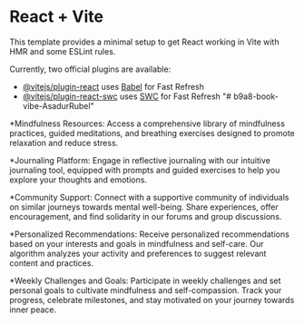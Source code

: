# React + Vite

This template provides a minimal setup to get React working in Vite with HMR and some ESLint rules.

Currently, two official plugins are available:

- [@vitejs/plugin-react](https://github.com/vitejs/vite-plugin-react/blob/main/packages/plugin-react/README.md) uses [Babel](https://babeljs.io/) for Fast Refresh
- [@vitejs/plugin-react-swc](https://github.com/vitejs/vite-plugin-react-swc) uses [SWC](https://swc.rs/) for Fast Refresh
"# b9a8-book-vibe-AsadurRubel" 



*Mindfulness Resources: Access a comprehensive library of mindfulness practices, guided meditations, and breathing exercises designed to promote relaxation and reduce stress.

*Journaling Platform: Engage in reflective journaling with our intuitive journaling tool, equipped with prompts and guided exercises to help you explore your thoughts and emotions.

*Community Support: Connect with a supportive community of individuals on similar journeys towards mental well-being. Share experiences, offer encouragement, and find solidarity in our forums and group discussions.

*Personalized Recommendations: Receive personalized recommendations based on your interests and goals in mindfulness and self-care. Our algorithm analyzes your activity and preferences to suggest relevant content and practices.

*Weekly Challenges and Goals: Participate in weekly challenges and set personal goals to cultivate mindfulness and self-compassion. Track your progress, celebrate milestones, and stay motivated on your journey towards inner peace.
